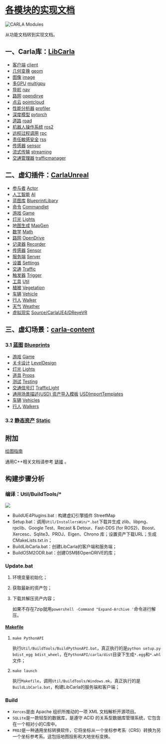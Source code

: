 # [各模块的实现文档]()

![CARLA Modules](img/build_modules.jpg)

从功能文档转到实现文档。

## 一、Carla库：[LibCarla](https://openhutb.github.io/carla_cpp/dir_b14cdd661f9a7048a44f1771cd402401.html)
* [客户端](./modules/client.md) [client](https://openhutb.github.io/carla_cpp/dir_64d7bb605f27024d49af86070bd3f0b6.html)
* [几何变换](./modules/geom.md) [geom](https://openhutb.github.io/carla_cpp/dir_8b032d9d353dba85c86dc5364d785bbe.html)
* [图像](./modules/image.md) [image](https://openhutb.github.io/carla_cpp/dir_f5e43f88654384cf885b20b39b543425.html)
* [多GPU](modules/multigpu.md) [multigpu](https://openhutb.github.io/carla_cpp/dir_a2af28fa3ae0e0a62585ff5a8c898ebe.html)
* [导航](modules/nav.md) [nav](https://openhutb.github.io/carla_cpp/dir_ad0f87b2245230d21b267626b2c7750a.html)
* [路网](modules/opendirve.md) [opendirve](https://openhutb.github.io/carla_cpp/dir_a02f1db122f1bf0661014bee93740912.html)
* [点云](modules/pointcloud.md) [pointcloud](https://openhutb.github.io/carla_cpp/dir_ba5554cd20e2d3b81742218af28f1632.html)
* [性能分析器](modules/profiler.md) [profiler](https://openhutb.github.io/carla_cpp/dir_a44fab28cda52915bea048e19f74f82b.html)
* [深度模型](modules/pytorch.md) [pytorch](https://openhutb.github.io/carla_cpp/dir_1d6fac9cb22f8ab199e8be0190976796.html) 
* [道路](modules/road.md) [road](https://openhutb.github.io/carla_cpp/dir_8afc3b5d71d319c27bc8bd38d925daae.html)
* [机器人操作系统](modules/ros2.md) [ros2](https://openhutb.github.io/carla_cpp/dir_087ce8304d10c4897e4acbeac1a6fcc8.html)
* [远程过程调用](modules/rpc.md) [rpc](https://openhutb.github.io/carla_cpp/dir_83201f30ace02cdf218980110872f8a7.html)
* [责任敏感安全](modules/rpc.md) [rss](https://openhutb.github.io/carla_cpp/dir_4ec6c576fb70278fb3ee02e044838f82.html)
* [传感器](modules/sensor.md) [sensor](https://openhutb.github.io/carla_cpp/dir_8b842c0ad24262c95de16c440fd51527.html)
* [流式传输](modules/streaming.md) [streaming](https://openhutb.github.io/carla_cpp/dir_6d1a5b6c73cd09063239376f47f02d88.html)
* [交通管理器](modules/trafficmanager.md) [trafficmanager](https://openhutb.github.io/carla_cpp/dir_a8dbe3691941680fc0b6dad001059c22.html)



## 二、虚幻插件：[CarlaUnreal](https://openhutb.github.io/carla_cpp/dir_8fc34afb5f07a67966c78bf5319f94ae.html)
* [参与者](modules/Actor.md) [Actor](https://openhutb.github.io/carla_cpp/dir_31691989b6ffa820edb06b9eb32cc520.html)
* [人工智能](modules/AI.md) [AI](https://openhutb.github.io/carla_cpp/dir_cff6f5bec63abb9e5f12c0f62b47389c.html)
* [蓝图库](modules/BlueprintLibary.md) [BlueprintLibary](https://openhutb.github.io/carla_cpp/dir_bd6d94ad3c7534d0f2d8b3ea8c626bc5.html)
* [命令](modules/Commandlet.md) [Commandlet](https://openhutb.github.io/carla_cpp/dir_b73fafeaa93af49306e77afd3c0d0eef.html)
* [游戏](modules/Game.md) [Game](https://openhutb.github.io/carla_cpp/dir_b708e75f0564cefaa95a07ef1c60fa1d.html)
* [灯光](modules/Lights.md) [Lights](https://openhutb.github.io/carla_cpp/dir_300f092198dff90fa236d1c5a9b26b0c.html)
* [地图生成](modules/MapGen.md) [MapGen](https://openhutb.github.io/carla_cpp/dir_3e9aec868781f29a05b56aecc37cd1a9.html)
* [数学](modules/Math.md) [Math](https://openhutb.github.io/carla_cpp/dir_f9cdfd101429e27d647f8df664b6ebd1.html)
* [路网](modules/OpenDrive.md) [OpenDrive](https://openhutb.github.io/carla_cpp/dir_d0b0d7f8e453984c2ffe9ea659d3c27f.html)
* [记录器](modules/Recorder.md) [Recorder](https://openhutb.github.io/carla_cpp/dir_0dd3f6464b0e5c5db135a4b73b996175.html)
* [传感器](modules/Sensor_UE.md) [Sensor](https://openhutb.github.io/carla_cpp/dir_32df69f29a08a23c97cd630e5cd47b2e.html)
* [服务端](modules/Server.md) [Server](https://openhutb.github.io/carla_cpp/dir_4f477b896248adf10c6909a9eb9fb7d3.html)
* [设置](modules/Settings.md) [Settings](https://openhutb.github.io/carla_cpp/dir_61a866aca8f5011fad0bfe0df06e6f79.html)
* [交通](modules/Traffic.md) [Traffic](https://openhutb.github.io/carla_cpp/dir_cf78ae8ffd0f6192e117b8a1751c2bbd.html)
* [触发器](modules/Trigger.md) [Trigger](https://openhutb.github.io/carla_cpp/dir_6c62abedd72e3007bc03a7fda3037637.html)
* [工具](modules/Util.md) [Util](https://openhutb.github.io/carla_cpp/dir_c0211e659583c36c301432102f960843.html)
* [植被](modules/Vegetation.md) [Vegetation](https://openhutb.github.io/carla_cpp/dir_a3491c9b10b5a3d0703facb105cd4941.html)
* [车辆](modules/Vehicle.md) [Vehicle](https://openhutb.github.io/carla_cpp/dir_4d620431c9b0dc62fca23e1ed91a49b6.html)
* [行人](modules/Walker.md) [Walker](https://openhutb.github.io/carla_cpp/dir_7a44753a182d2dd0cd15cfa7be7c0c89.html)
* [天气](modules/Weather.md) [Weather](https://openhutb.github.io/carla_cpp/dir_b3a8bd261fb98563f858806beb7e2741.html)
* [虚拟现实](modules/DReyeVR.md) [Source/CarlaUE4/DReyeVR](https://github.com/OpenHUTB/carla/tree/OpenHUTB/Unreal/CarlaUE4/Source/CarlaUE4/DReyeVR)

## 三、虚幻场景：[carla-content](https://bitbucket.org/carla-simulator/carla-content/src/master/)

### 3.1 [蓝图](modules/Blueprints.md)  [Blueprints](https://bitbucket.org/carla-simulator/carla-content/src/master/Blueprints/)

* [游戏](modules/Game_BP.md) [Game](https://bitbucket.org/carla-simulator/carla-content/src/master/Blueprints/Game/)
* [关卡设计](modules/LevelDesign_BP.md) [LevelDesign](https://bitbucket.org/carla-simulator/carla-content/src/master/Blueprints/LevelDesign/)
* [灯光](modules/Lights_BP.md) [Lights](https://bitbucket.org/carla-simulator/carla-content/src/master/Blueprints/Lights/)
* [道具](modules/Props_BP.md) [Props](https://bitbucket.org/carla-simulator/carla-content/src/master/Blueprints/Props/)
* [测试](modules/Testing_BP.md) [Testing](https://bitbucket.org/carla-simulator/carla-content/src/master/Blueprints/Testing/)
* [交通信号灯](modules/TrafficLight_BP.md) [TrafficLight](https://bitbucket.org/carla-simulator/carla-content/src/master/Blueprints/TrafficLight/)
* [通用场景描述(USD) 资产导入模板](modules/USDImportTemplates_BP.md) [USDImportTemplates](https://bitbucket.org/carla-simulator/carla-content/src/master/Blueprints/USDImportTemplates/)
* [车辆](modules/Vehicles_BP.md) [Vehicles](https://bitbucket.org/carla-simulator/carla-content/src/master/Blueprints/Vehicles/)
* [行人](modules/Walkers_BP.md) [Walkers](https://bitbucket.org/carla-simulator/carla-content/src/master/Blueprints/Walkers/)

### 3.2 [静态资产](modules/Static.md) [Static](https://bitbucket.org/carla-simulator/carla-content/src/master/Static/)




## 附加
[绘图指南](demo/figure.md)

通用C++相关文档请参考 [链接](ref_cpp.md) 。


## 构建步骤分析

### 编译：Util/BuildTools/*

![](img/tuto_D_windows_debug/file_specification_build_tools.png)

* BuildUE4Plugins.bat : 构建虚幻引擎插件 StreetMap 
* Setup.bat：调用`Util/InstallersWin/*.bat`下载并生成 zlib、libpng、rpclib、Google Test、Recast & Detour、Fast-DDS (for ROS2)、Boost、Xercesc、Sqlite3、PROJ、Eigen、Chrono 库；设置资产下载URL；生成CMakeLists.txt.in；
* BuildLibCarla.bat：创建LibCarla的客户端和服务端；
* BuildOSM2ODR.bat：创建OSM转OpenDRIVE的库；

### Update.bat
1. 环境变量初始化；
2. 获取最新的资产包；
3. 下载并解压资产内容；

    如果不存在7zip就用`powershell -Command "Expand-Archive '`命令进行解压。

#### [Makefile](https://seisman.github.io/how-to-write-makefile/index.html)
1. `make PythonAPI`

    执行`Util/BuildTools/BuildPythonAPI.bat`，真正执行的是`python setup.py bdist_egg bdist_wheel`，在`PythonAPI/carla/dist`目录下生成`*.egg`和`*.whl`文件；

2. `make launch`

    执行`Makefile`，调用`Util/BuildTools/Windows.mk`，真正执行的是`BuildLibCarla.bat`，构建LibCarla的服务端和客户端；

### Build
* `Xerces`是由 Apache 组织所推动的一项 XML 文档解析开源项目。
* `SQLite`是一款轻型的数据库，是遵守 ACID 的关系型数据库管理系统，它包含在一个相对小的C库中。
* `PROJ`是一种通用坐标转换软件，它将坐标从一个坐标参考系（CRS）转换为另一个坐标参考系。这包括地图投影和大地坐标变换。


